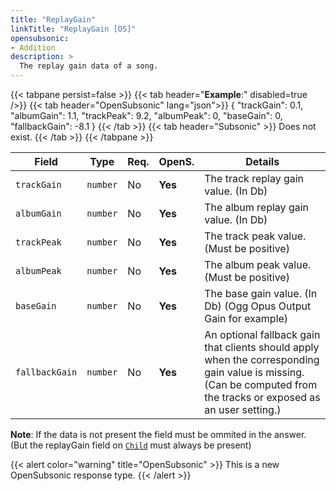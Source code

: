 ```yaml
---
title: "ReplayGain"
linkTitle: "ReplayGain [OS]"
opensubsonic:
- Addition
description: >
  The replay gain data of a song.
---
```


{{< tabpane persist=false >}}
{{< tab header="**Example**:" disabled=true />}}
{{< tab header="OpenSubsonic" lang="json">}}
{
    "trackGain": 0.1,
    "albumGain": 1.1,
    "trackPeak": 9.2,
    "albumPeak": 0,
    "baseGain": 0,
    "fallbackGain": -8.1
}
{{< /tab >}}
{{< tab header="Subsonic"  >}}
Does not exist.
{{< /tab >}}
{{< /tabpane >}}

| Field |  Type | Req. | OpenS. | Details |
| --- | --- | --- | --- | --- |
| `trackGain` | `number` | No | **Yes**    | The track replay gain value. (In Db) |
| `albumGain` | `number` | No | **Yes**    | The album replay gain value. (In Db) |
| `trackPeak` | `number` | No | **Yes**    | The track peak value. (Must be positive) |
| `albumPeak` | `number` | No | **Yes**    | The album peak value. (Must be positive) |
| `baseGain` | `number` | No | **Yes**    | The base gain value. (In Db) (Ogg Opus Output Gain for example) |
| `fallbackGain` | `number` | No | **Yes**    | An optional fallback gain that clients should apply when the corresponding gain value is missing. (Can be computed from the tracks or exposed as an user setting.) |

**Note**: If the data is not present the field must be ommited in the answer. (But the replayGain field on [`Child`](../child) must always be present)

{{< alert color="warning" title="OpenSubsonic" >}}
This is a new OpenSubsonic response type.
{{< /alert >}}
